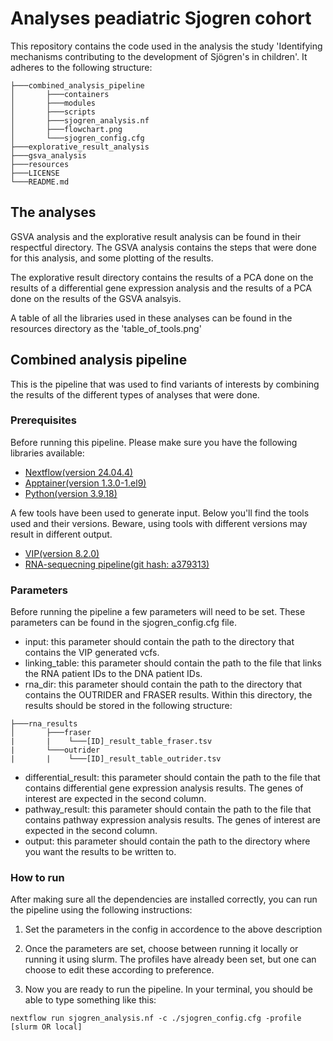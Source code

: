 # Analyses peadiatric Sjogren cohort

This repository contains the code used in the analysis the study 'Identifying mechanisms contributing to the development of Sjögren's in children'. It adheres to the following structure:

```
├───combined_analysis_pipeline
│       ├───containers
│       ├───modules
│       ├───scripts
│       ├───sjogren_analysis.nf
│       ├───flowchart.png
│       └───sjogren_config.cfg
├───explorative_result_analysis
├───gsva_analysis
├───resources
├───LICENSE
└───README.md
```

## The analyses

GSVA analysis and the explorative result analysis can be found in their respectful directory. The GSVA analysis contains the steps that were done for this analysis, and some plotting of the results.

The explorative result directory contains the results of a PCA done on the results of a differential gene expression analysis and the results of a PCA done on the results of the GSVA analsyis.

A table of all the libraries used in these analyses can be found in the resources directory as the 'table_of_tools.png'

## Combined analysis pipeline

This is the pipeline that was used to find variants of interests by combining the results of the different types of analyses that were done.

### Prerequisites

Before running this pipeline. Please make sure you have the following libraries available:
- [Nextflow(version 24.04.4)](https://www.nextflow.io/)
- [Apptainer(version 1.3.0-1.el9)](https://apptainer.org/)
- [Python(version 3.9.18)](https://www.python.org/downloads/release/python-3918/)

A few tools have been used to generate input. Below you'll find the tools used and their versions. Beware, using tools with different versions may result in different output.
- [VIP(version 8.2.0)](https://github.com/molgenis/vip/releases/tag/v8.2.0)
- [RNA-sequecning pipeline(git hash: a379313)](https://github.com/molgenis/RNA_outlier_pipeline)

### Parameters

Before running the pipeline a few parameters will need to be set. These parameters can be found in the sjogren_config.cfg file.

- input: this parameter should contain the path to the directory that contains the VIP generated vcfs.
- linking_table: this parameter should contain the path to the file that links the RNA patient IDs to the DNA patient IDs.
- rna_dir: this parameter should contain the path to the directory that contains the OUTRIDER and FRASER results. Within this directory, the results should be stored in the following structure:
```
├───rna_results
│       ├───fraser
|       |    └───[ID]_result_table_fraser.tsv
|       └───outrider
|       |    └───[ID]_result_table_outrider.tsv
```
- differential_result: this parameter should contain the path to the file that contains differential gene expression analysis results. The genes of interest are expected in the second column.
- pathway_result: this parameter should contain the path to the file that contains pathway expression analysis results. The genes of interest are expected in the second column.
- output: this parameter should contain the path to the directory where you want the results to be written to.

### How to run

After making sure all the dependencies are installed correctly, you can run the pipeline using the following instructions:

1. Set the parameters in the config in accordence to the above description

2. Once the parameters are set, choose between running it locally or running it using slurm. The profiles have already been set, but one can choose to edit these according to preference.

3. Now you are ready to run the pipeline. In your terminal, you should be able to type something like this:
```
nextflow run sjogren_analysis.nf -c ./sjogren_config.cfg -profile [slurm OR local]
```